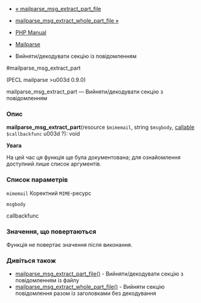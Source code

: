 - [«
mailparse_msg_extract_part_file](function.mailparse-msg-extract-part-file.md)
- [mailparse_msg_extract_whole_part_file
»](function.mailparse-msg-extract-whole-part-file.md)

- [PHP Manual](index.md)
- [Mailparse](ref.mailparse.md)
- Вийняти/декодувати секцію із повідомленням

#mailparse_msg_extract_part

(PECL mailparse \>u003d 0.9.0)

mailparse_msg_extract_part — Вийняти/декодувати секцію з повідомленням

### Опис

**mailparse_msg_extract_part**(resource `$mimemail`, string `$msgbody`,
[callable](language.types.callable.md) `$callbackfunc` u003d ?): void

**Увага**

На цей час ця функція ще була документована; для
ознайомлення доступний лише список аргументів.

### Список параметрів

`mimemail`
Коректний `MIME`-ресурс

`msgbody`

callbackfunc

### Значення, що повертаються

Функція не повертає значення після виконання.

### Дивіться також

- [mailparse_msg_extract_part_file()](function.mailparse-msg-extract-part-file.md) -
Вийняти/декодувати секцію з повідомленням із файлу
- [mailparse_msg_extract_whole_part_file()](function.mailparse-msg-extract-whole-part-file.md) -
Вийняти секцію повідомлення разом із заголовками без декодування
